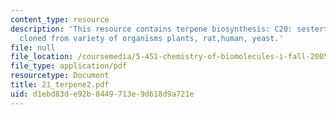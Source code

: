 ```yaml
---
content_type: resource
description: 'This resource contains terpene biosynthesis: C20: sesterterpenes, and
  cloned from variety of organisms plants, rat,human, yeast.'
file: null
file_location: /coursemedia/5-451-chemistry-of-biomolecules-i-fall-2005/d1ebd83de92b8449713e9d618d9a721e_21_terpene2.pdf
file_type: application/pdf
resourcetype: Document
title: 21_terpene2.pdf
uid: d1ebd83d-e92b-8449-713e-9d618d9a721e
---
```

